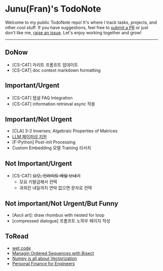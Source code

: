 # Junu(Fran)'s TodoNote
Welcome to my public TodoNote repo! It's where I track tasks, projects, and other cool stuff.
If you have suggestions, feel free to [submit a PR](https://github.com/junuMoon/TodoNote/pulls) or just don't like me, [raise an issue](https://github.com/junuMoon/TodoNote/issues).
Let's enjoy working together and grow!

---

## DoNow
- [CS-CAT] 마리트 프롬프트 업데이트
- [CS-CAT] doc context markdown formatting
    
## Important/Urgent
- [CS-CAT] 탭설 FAQ Integration
- [CS-CAT] information retrieval async 적용

## Important/Not Urgent
- [CLA] 3-2 Inverses; Algebraic Properties of Matrices
- [LLM 페이퍼샵 지원](https://modulabs.co.kr/product/lab-12251-2023-06-19-072834/)
- [F-Python] Post-init Processing
- Custom Embedding 모델 Training 리서치

## Not Important/Urgent
- [CS-CAT] ~~요모, 인라이트 메일 보내기~~
    - 모요 키발급해서 컨택 
    - 과외칸 내일까지 연락 없으면 문자로 컨택

## Not important/Not Urgent/But Funny
- [Ascii art]: draw rhombus with nested for loop
- [compressed dialogue] 프롬프트 노하우 페이지 작성

## ToRead
- [wet code](https://www.deconstructconf.com/2019/dan-abramov-the-wet-codebase)
- [Managin Ordered Sequences with Bisect](https://www.fluentpython.com/extra/ordered-sequences-with-bisect/)
- [Numpy is all about Vectorization](https://www.labri.fr/perso/nrougier/from-python-to-numpy/)
- [Personal Finance for Engineers](https://news.hada.io/topic?id=9431&utm_source=slack&utm_medium=bot&utm_campaign=T03DX7FH9DK)
